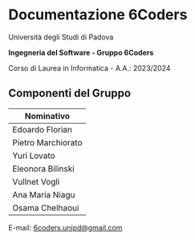 # Documentazione 6Coders

Università degli Studi di Padova

**Ingegneria del Software - Gruppo 6Coders**

Corso di Laurea in Informatica - A.A.: 2023/2024

## Componenti del Gruppo

| Nominativo           |
| --------------------|
| Edoardo Florian      |
| Pietro Marchiorato   |
| Yuri Lovato          |
| Eleonora Bilinski    |
| Vullnet Vogli        |
| Ana Maria Niagu      |
| Osama Chelhaoui      |

E-mail: 6coders.unipd@gmail.com
